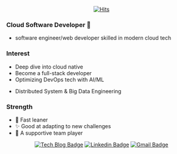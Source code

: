 
<div align=center>

[![Hits](https://hits.seeyoufarm.com/api/count/incr/badge.svg?url=https%3A%2F%2Fgithub.com%2Fmetleeha)](https://hits.seeyoufarm.com)

</div>

### Cloud Software Developer :whale:

 - software engineer/web developer skilled in modern cloud tech

### Interest 

 - Deep dive into cloud native
 - Become a full-stack developer
 - Optimizing DevOps tech with AI/ML
 + Distributed System & Big Data Engineering
 
### Strength

 - :rocket: Fast leaner
 - :sparkles: Good at adapting to new challenges
 - :raised_hands: A supportive team player
 
 
<div align=center>

[![Tech Blog Badge](http://img.shields.io/badge/-Tech%20blog-black?style=flat-square&logo=github&link=https://metleeha.tistory.com/)](https://metleeha.tistory.com/) 
[![Linkedin Badge](https://img.shields.io/badge/-LinkedIn-blue?style=flat-square&logo=Linkedin&logoColor=white&link=https://www.linkedin.com/in/hadongme/)](https://www.linkedin.com/in/hadongme/) 
[![Gmail Badge](https://img.shields.io/badge/-Gmail-d14836?style=flat-square&logo=Gmail&logoColor=white&link=mailto:hadongme@gmail.com)](mailto:hadongme@gmail.com)

</div>

<!--
**metleeha/metleeha** is a ✨ _special_ ✨ repository because its `README.md` (this file) appears on your GitHub profile.

Here are some ideas to get you started:

- 🔭 I’m currently working on ...
- 🌱 I’m currently learning ...
- 👯 I’m looking to collaborate on ...
- 🤔 I’m looking for help with ...
- 💬 Ask me about ...
- 📫 How to reach me: ...
- 😄 Pronouns: ...
- ⚡ Fun fact: ...
-->
